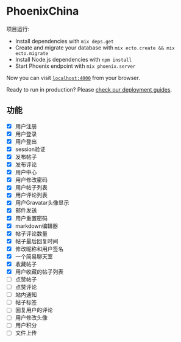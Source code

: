 # PhoenixChina

项目运行:

  * Install dependencies with `mix deps.get`
  * Create and migrate your database with `mix ecto.create && mix ecto.migrate`
  * Install Node.js dependencies with `npm install`
  * Start Phoenix endpoint with `mix phoenix.server`

Now you can visit [`localhost:4000`](http://localhost:4000) from your browser.

Ready to run in production? Please [check our deployment guides](http://www.phoenixframework.org/docs/deployment).


## 功能
- [x] 用户注册
- [x] 用户登录
- [x] 用户登出
- [x] session验证
- [x] 发布帖子
- [x] 发布评论
- [x] 用户中心
- [x] 用户修改密码
- [x] 用户帖子列表
- [x] 用户评论列表
- [x] 用户Gravatar头像显示
- [x] 邮件发送
- [x] 用户重置密码
- [x] markdown编辑器
- [x] 帖子评论数量
- [x] 帖子最后回复时间
- [x] 修改昵称和用户签名
- [x] 一个简易聊天室
- [x] 收藏帖子
- [x] 用户收藏的帖子列表
- [ ] 点赞帖子
- [ ] 点赞评论
- [ ] 站内通知
- [ ] 帖子标签
- [ ] 回复用户的评论
- [ ] 用户修改头像
- [ ] 用户积分
- [ ] 文件上传
